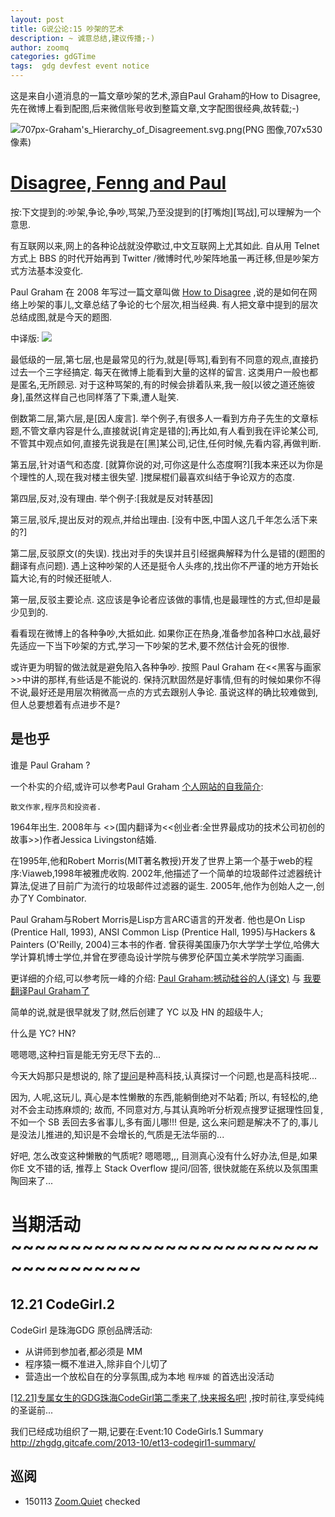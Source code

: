 ```yaml
---
layout: post
title: G说公论:15 吵架的艺术
description: ~ 诚意总结,建议传播;-)
author: zoomq
categories: gdGTime
tags:  gdg devfest event notice
---
```


这是来自小道消息的一篇文章吵架的艺术,源自Paul Graham的How to Disagree,先在微博上看到配图,后来微信账号收到整篇文章,文字配图很经典,故转载;-)

![707px-Graham's_Hierarchy_of_Disagreement.svg.png(PNG 图像,707x530 像素)](http://upload.wikimedia.org/wikipedia/commons/thumb/7/7c/Graham%27s_Hierarchy_of_Disagreement.svg/707px-Graham%27s_Hierarchy_of_Disagreement.svg.png)

# [Disagree, Fenng and Paul](http://dylanninin.com/blog/2013/12/08/disagree.html)

按:下文提到的:吵架,争论,争吵,骂架,乃至没提到的[打嘴炮][骂战],可以理解为一个意思. 

有互联网以来,网上的各种论战就没停歇过,中文互联网上尤其如此. 自从用 Telnet 方式上 BBS 的时代开始再到 Twitter /微博时代,吵架阵地虽一再迁移,但是吵架方式方法基本没变化. 

<!--more-->

Paul Graham 在 2008 年写过一篇文章叫做 
[How to Disagree](http://www.paulgraham.com/disagree.html)
,说的是如何在网络上吵架的事儿,文章总结了争论的七个层次,相当经典. 有人把文章中提到的层次总结成图,就是今天的题图. 

中译版:
![](http://zoomq.qiniudn.com/ZQScrapBook/ZqFLOSS/data/20131217090236/hierarchy_of_disagreement_cn.jpg)


最低级的一层,第七层,也是最常见的行为,就是[辱骂],看到有不同意的观点,直接扔过去一个三字经搞定. 每天在微博上能看到大量的这样的留言. 这类用户一般也都是匿名,无所顾忌. 对于这种骂架的,有的时候会排着队来,我一般[以彼之道还施彼身],虽然这样自己也同样落了下乘,遭人耻笑. 

倒数第二层,第六层,是[因人废言]. 举个例子,有很多人一看到方舟子先生的文章标题,不管文章内容是什么,直接就说[肯定是错的];再比如,有人看到我在评论某公司,不管其中观点如何,直接先说我是在[黑]某公司,记住,任何时候,先看内容,再做判断. 

第五层,针对语气和态度. [就算你说的对,可你这是什么态度啊?][我本来还以为你是个理性的人,现在我对楼主很失望. ]搅屎棍们最喜欢纠结于争论双方的态度. 

第四层,反对,没有理由. 举个例子:[我就是反对转基因]

第三层,驳斥,提出反对的观点,并给出理由. [没有中医,中国人这几千年怎么活下来的?]

第二层,反驳原文(的失误). 找出对手的失误并且引经据典解释为什么是错的(题图的翻译有点问题). 遇上这种吵架的人还是挺令人头疼的,找出你不严谨的地方开始长篇大论,有的时候还挺唬人. 

第一层,反驳主要论点. 这应该是争论者应该做的事情,也是最理性的方式,但却是最少见到的. 

看看现在微博上的各种争吵,大抵如此. 如果你正在热身,准备参加各种口水战,最好先适应一下当下吵架的方式,学习一下吵架的艺术,要不然估计会死的很惨. 

或许更为明智的做法就是避免陷入各种争吵. 按照 Paul Graham 在<<黑客与画家>>中讲的那样,有些话是不能说的. 保持沉默固然是好事情,但有的时候如果你不得不说,最好还是用层次稍微高一点的方式去跟别人争论. 虽说这样的确比较难做到,但人总要想着有点进步不是?


## 是也乎

谁是 Paul Graham ?

一个朴实的介绍,或许可以参考Paul Graham
[个人网站的自我简介](http://www.paulgraham.com/bio.html):

    散文作家,程序员和投资者. 

1964年出生. 2008年与 <<Founders at Work>>(国内翻译为<<创业者:全世界最成功的技术公司初创的故事>>)作者Jessica Livingston结婚. 

在1995年,他和Robert Morris(MIT著名教授)开发了世界上第一个基于web的程序:Viaweb,1998年被雅虎收购. 2002年,他描述了一个简单的垃圾邮件过滤器统计算法,促进了目前广为流行的垃圾邮件过滤器的诞生. 2005年,他作为创始人之一,创办了Y Combinator. 

Paul Graham与Robert Morris是Lisp方言ARC语言的开发者. 他也是On Lisp (Prentice Hall, 1993), ANSI Common Lisp (Prentice Hall, 1995)与Hackers & Painters (O'Reilly, 2004)三本书的作者. 曾获得美国康乃尔大学学士学位,哈佛大学计算机博士学位,并曾在罗德岛设计学院与佛罗伦萨国立美术学院学习画画. 

更详细的介绍,可以参考阮一峰的介绍:
[Paul Graham:撼动硅谷的人(译文)](http://www.ruanyifeng.com/blog/2010/12/paul_graham_the_disruptor_in_the_valley.html)
与
[我要翻译Paul Graham了](http://www.ruanyifeng.com/blog/2009/12/i_will_translate_paul_graham.html)


简单的说,就是很早就发了财,然后创建了 YC 以及 HN 的超级牛人;

什么是 YC? HN?

嗯嗯嗯,这种扫盲是能无穷无尽下去的...

今天大妈那只是想说的, 除了[提问](http://wiki.woodpecker.org.cn/moin/AskForHelp)是种高科技,认真探讨一个问题,也是高科技呢...

因为, 人呢,这玩儿, 真心是本性懒散的东西,能躺倒绝对不站着;
所以, 有轻松的,绝对不会主动拣麻烦的;
故而, 不同意对方,与其认真昤听分析观点搜罗证据理性回复,不如一个 SB 丢回去多省事儿,多有面儿哪!!!
但是, 这么来问题是解决不了的,事儿是没法儿推进的,知识是不会增长的,气质是无法华丽的...

好吧, 怎么改变这种懒散的气质呢?
嗯嗯嗯,,, 目测真心没有什么好办法,但是,如果你E 文不错的话,
推荐上 Stack Overflow 提问/回答, 很快就能在系统以及氛围熏陶回来了...






# 当期活动 ~~~~~~~~~~~~~~~~~~~~~~~~~~~~~~~~~~~~~

## 12.21 CodeGirl.2

CodeGirl 是珠海GDG 原创品牌活动:

- 从讲师到参加者,都必须是 MM
- 程序猿一概不准进入,除非自个儿切了
- 营造出一个放松自在的分享氛围,成为本地 `程序媛` 的首选出没活动

[[12.21]专属女生的GDG珠海CodeGirl第二季来了,快来报名吧!](http://www.chinagdg.com/thread-3367-1-1.html)
,按时前往,享受纯纯的圣诞前...

我们已经成功组织了一期,记要在:Event:10 CodeGirls.1 Summary
      http://zhgdg.gitcafe.com/2013-10/et13-codegirl1-summary/





## 巡阅
- 150113 [Zoom.Quiet](http://zoomquiet.io/) checked



